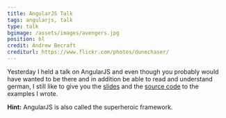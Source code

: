 ```yaml
---
title: AngularJS Talk
tags: angularjs, talk
type: talk
bgimage: /assets/images/avengers.jpg
position: bl 
credit: Andrew Becraft
crediturl: https://www.flickr.com/photos/dunechaser/ 
---
```


Yesterday I held a talk on AngularJS and even though you probably would have wanted to be there and in addition be able to read and understand german, I still like to give you the [slides](/talks/angularjs-talk/index.html) and the [source code](https://github.com/xinitrc/ws20130530-angular-talk) to the examples I wrote.

<!--more-->

<strong>Hint:</strong> AngularJS is also called the superheroic framework.
